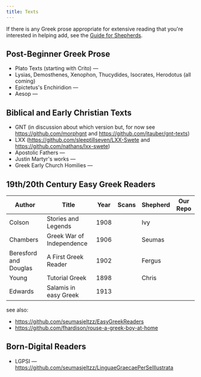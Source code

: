 ```yaml
---
title: Texts
---
```


If there is any Greek prose appropriate for extensive reading that you're interested in helping add, see the [Guide for Shepherds](https://greek-learner-texts.github.io/guide_for_shepherds/). 

## Post-Beginner Greek Prose

* Plato Texts (starting with Crito) — <a href="https://github.com/jtauber/plato-texts"><i class="fab fa-github"></i></a>
* Lysias, Demosthenes, Xenophon, Thucydides, Isocrates, Herodotus (all coming)
* Epictetus's Enchiridion — <a href="https://github.com/jtauber/enchiridion"><i class="fab fa-github"></i></a>
* Aesop — <a href="https://github.com/jtauber/aesop"><i class="fab fa-github"></i></a>

## Biblical and Early Christian Texts

* GNT (in discussion about which version but, for now see <https://github.com/morphgnt> and <https://github.com/jtauber/gnt-texts>)
* LXX (<https://github.com/sleeptillseven/LXX-Swete> and <https://github.com/nathans/lxx-swete>)
* Apostolic Fathers — <a href="https://jtauber.github.io/apostolic-fathers/"><i class="fab fa-github"></i></a>
* Justin Martyr's works — <a href="https://github.com/Mallioch/justin-martyr-texts"><i class="fab fa-github"></i></a>
* Greek Early Church Homilies — <a href="https://github.com/fhardison/greek-early-church"><i class="fab fa-github"></i></a>

## 19th/20th Century Easy Greek Readers

| Author | Title | Year | Scans | Shepherd | Our Repo |
|--------|-------|------|-------|----------|----------|
| Colson | Stories and Legends | 1908 | <a href="https://archive.org/details/storiesandlegen00colsgoog"><i class="far fa-file-image"></i></a> | Ivy | <a href="https://github.com/IvyJL/colson-stories"><i class="fab fa-github"></i></a> |
| Chambers | Greek War of Independence | 1906 | <a href="https://archive.org/details/in.ernet.dli.2015.13619/page/n1/mode/2up"><i class="far fa-file-image"></i></a> | Seumas | <a href="https://github.com/seumasjeltzz/ChambersGreekWar"><i class="fab fa-github"></i></a> |
| Beresford and Douglas | A First Greek Reader | 1902 | <a href="http://www.vivariumnovum.it/edizioni/libri/dominio-pubblico/Beresford%20&%20Douglas%20-%20A%20first%20Greek%20reader.pdf"><i class="far fa-file-image"></i></a> | Fergus | <a href="https://github.com/seumasjeltzz/Beresford"><i class="fab fa-github"></i></a> |
| Young | Tutorial Greek | 1898 | <a href="https://archive.org/details/tutorialgreekrea00younuoft"><i class="far fa-file-image"></i></a> | Chris | <a href="https://github.com/sleeptillseven/youngs-tutorial-greek-reader"><i class="fab fa-github"></i></a> |
| Edwards | Salamis in easy Greek | 1913 | <a href="https://archive.org/details/salamisineasyatt00edwa/page/n6/mode/2up"><i class="far fa-file-image"></i></a> | |

see also:

* <https://github.com/seumasjeltzz/EasyGreekReaders>
* <https://github.com/fhardison/rouse-a-greek-boy-at-home>

## Born-Digital Readers

* LGPSI — <https://github.com/seumasjeltzz/LinguaeGraecaePerSeIllustrata>
